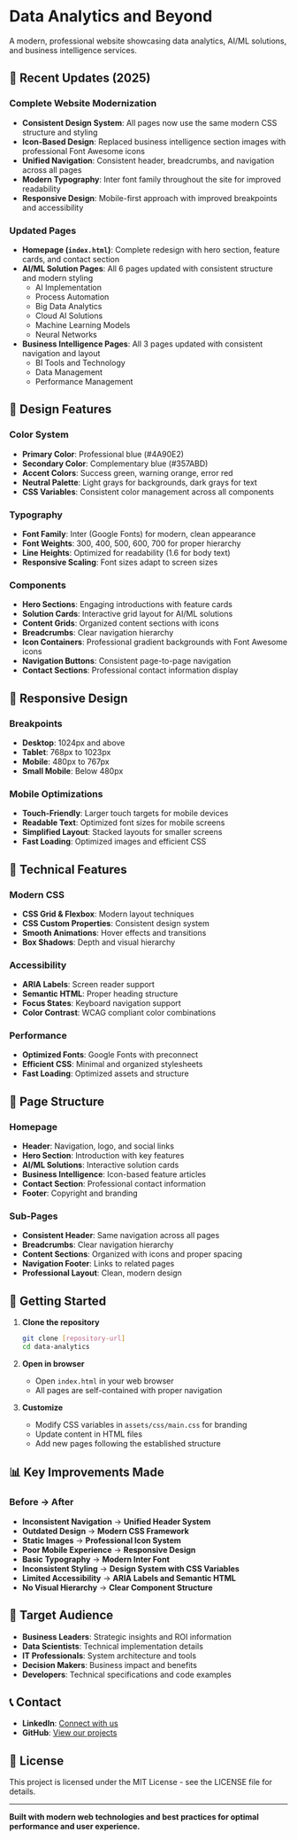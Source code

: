# Data Analytics and Beyond

A modern, professional website showcasing data analytics, AI/ML solutions, and business intelligence services.

## 🚀 Recent Updates (2025)

### Complete Website Modernization
- **Consistent Design System**: All pages now use the same modern CSS structure and styling
- **Icon-Based Design**: Replaced business intelligence section images with professional Font Awesome icons
- **Unified Navigation**: Consistent header, breadcrumbs, and navigation across all pages
- **Modern Typography**: Inter font family throughout the site for improved readability
- **Responsive Design**: Mobile-first approach with improved breakpoints and accessibility

### Updated Pages
- **Homepage (`index.html`)**: Complete redesign with hero section, feature cards, and contact section
- **AI/ML Solution Pages**: All 6 pages updated with consistent structure and modern styling
  - AI Implementation
  - Process Automation  
  - Big Data Analytics
  - Cloud AI Solutions
  - Machine Learning Models
  - Neural Networks
- **Business Intelligence Pages**: All 3 pages updated with consistent navigation and layout
  - BI Tools and Technology
  - Data Management
  - Performance Management

## 🎨 Design Features

### Color System
- **Primary Color**: Professional blue (#4A90E2)
- **Secondary Color**: Complementary blue (#357ABD)
- **Accent Colors**: Success green, warning orange, error red
- **Neutral Palette**: Light grays for backgrounds, dark grays for text
- **CSS Variables**: Consistent color management across all components

### Typography
- **Font Family**: Inter (Google Fonts) for modern, clean appearance
- **Font Weights**: 300, 400, 500, 600, 700 for proper hierarchy
- **Line Heights**: Optimized for readability (1.6 for body text)
- **Responsive Scaling**: Font sizes adapt to screen sizes

### Components
- **Hero Sections**: Engaging introductions with feature cards
- **Solution Cards**: Interactive grid layout for AI/ML solutions
- **Content Grids**: Organized content sections with icons
- **Breadcrumbs**: Clear navigation hierarchy
- **Icon Containers**: Professional gradient backgrounds with Font Awesome icons
- **Navigation Buttons**: Consistent page-to-page navigation
- **Contact Sections**: Professional contact information display

## 📱 Responsive Design

### Breakpoints
- **Desktop**: 1024px and above
- **Tablet**: 768px to 1023px
- **Mobile**: 480px to 767px
- **Small Mobile**: Below 480px

### Mobile Optimizations
- **Touch-Friendly**: Larger touch targets for mobile devices
- **Readable Text**: Optimized font sizes for mobile screens
- **Simplified Layout**: Stacked layouts for smaller screens
- **Fast Loading**: Optimized images and efficient CSS

## 🔧 Technical Features

### Modern CSS
- **CSS Grid & Flexbox**: Modern layout techniques
- **CSS Custom Properties**: Consistent design system
- **Smooth Animations**: Hover effects and transitions
- **Box Shadows**: Depth and visual hierarchy

### Accessibility
- **ARIA Labels**: Screen reader support
- **Semantic HTML**: Proper heading structure
- **Focus States**: Keyboard navigation support
- **Color Contrast**: WCAG compliant color combinations

### Performance
- **Optimized Fonts**: Google Fonts with preconnect
- **Efficient CSS**: Minimal and organized stylesheets
- **Fast Loading**: Optimized assets and structure

## 📄 Page Structure

### Homepage
- **Header**: Navigation, logo, and social links
- **Hero Section**: Introduction with key features
- **AI/ML Solutions**: Interactive solution cards
- **Business Intelligence**: Icon-based feature articles
- **Contact Section**: Professional contact information
- **Footer**: Copyright and branding

### Sub-Pages
- **Consistent Header**: Same navigation across all pages
- **Breadcrumbs**: Clear navigation hierarchy
- **Content Sections**: Organized with icons and proper spacing
- **Navigation Footer**: Links to related pages
- **Professional Layout**: Clean, modern design

## 🚀 Getting Started

1. **Clone the repository**
   ```bash
   git clone [repository-url]
   cd data-analytics
   ```

2. **Open in browser**
   - Open `index.html` in your web browser
   - All pages are self-contained with proper navigation

3. **Customize**
   - Modify CSS variables in `assets/css/main.css` for branding
   - Update content in HTML files
   - Add new pages following the established structure

## 📊 Key Improvements Made

### Before → After
- **Inconsistent Navigation** → **Unified Header System**
- **Outdated Design** → **Modern CSS Framework**
- **Static Images** → **Professional Icon System**
- **Poor Mobile Experience** → **Responsive Design**
- **Basic Typography** → **Modern Inter Font**
- **Inconsistent Styling** → **Design System with CSS Variables**
- **Limited Accessibility** → **ARIA Labels and Semantic HTML**
- **No Visual Hierarchy** → **Clear Component Structure**

## 🎯 Target Audience

- **Business Leaders**: Strategic insights and ROI information
- **Data Scientists**: Technical implementation details
- **IT Professionals**: System architecture and tools
- **Decision Makers**: Business impact and benefits
- **Developers**: Technical specifications and code examples

## 📞 Contact

- **LinkedIn**: [Connect with us](https://www.linkedin.com/in/developerjp/)
- **GitHub**: [View our projects](https://github.com/jpark8215)

## 📄 License

This project is licensed under the MIT License - see the LICENSE file for details.

---

**Built with modern web technologies and best practices for optimal performance and user experience.** 
